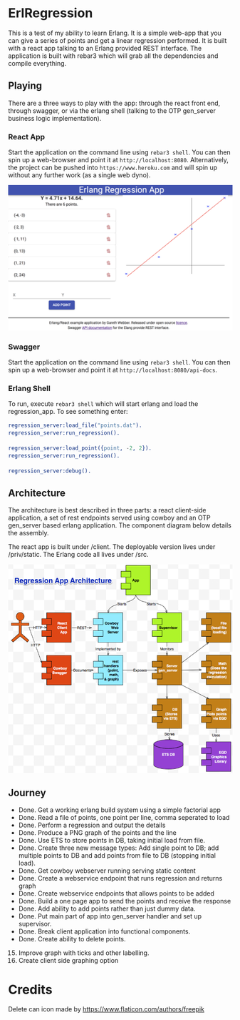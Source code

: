 # ErlRegression

This is a test of my ability to learn Erlang. It is a simple web-app that you 
can give a series of points and get a linear regression performed. It is 
built with a react app talking to an Erlang provided REST interface. The 
application is built with rebar3 which will grab all the dependencies and 
compile everything. 

## Playing

There are a three ways to play with the app: through the react front end, 
through swagger, or via the erlang shell (talking to the OTP gen_server 
business logic implementation). 

### React App
Start the application on the command line using `rebar3 shell`. You can then 
spin up a web-browser and point it at `http://localhost:8080`. Alternatively,
the project can be pushed into `https://www.heroku.com` and will spin up 
without any further work (as a single web dyno).

![alt text](https://raw.githubusercontent.com/garethwebber/erlregression/master/priv/v1_graph.png "Regression App")

### Swagger
Start the application on the command line using `rebar3 shell`. You can then spin up a web-browser and point it at `http://localhost:8080/api-docs`.

### Erlang Shell
To run, execute `rebar3 shell` which will start erlang and load the regression_app. To see something enter: 

```erlang
regression_server:load_file("points.dat").
regression_server:run_regression().

regression_server:load_point({point, -2, 2}).
regression_server:run_regression().

regression_server:debug().
```
## Architecture

The architecture is best described in three parts: a react client-side
application, a set of rest endpoints served using cowboy and an OTP
gen_server based erlang application. The component diagram below details
the assembly. 

The react app is built under /client. The deployable version lives under
/priv/static. The Erlang code all lives under /src.

![alt text](https://raw.githubusercontent.com/garethwebber/erlregression/master/priv/architecture-diagram.png "Architecture of App")

## Journey

+ Done. Get a working erlang build system using a simple factorial app
+ Done. Read a file of points, one point per line, comma seperated to load
+ Done. Perform a regression and output the details 
+ Done. Produce a PNG graph of the points and the line
+ Done. Use ETS to store points in DB, taking initial load from file. 
+ Done. Create three new message types: Add single point to DB; add multiple points to DB and add points from file to DB (stopping initial load).  
+ Done. Get cowboy webserver running serving static content
+ Done. Create a webservice endpoint that runs regression and returns graph
+ Done. Create webservice endpoints that allows points to be added
+ Done. Build a one page app to send the points and receive the response
+ Done. Add ability to add points rather than just dummy data.
+ Done. Put main part of app into gen_server handler and set up supervisor.
+ Done. Break client application into functional components.
+ Done. Create ability to delete points.
15. Improve graph with ticks and other labelling.
16. Create client side graphing option

# Credits
Delete can icon made by https://www.flaticon.com/authors/freepik
